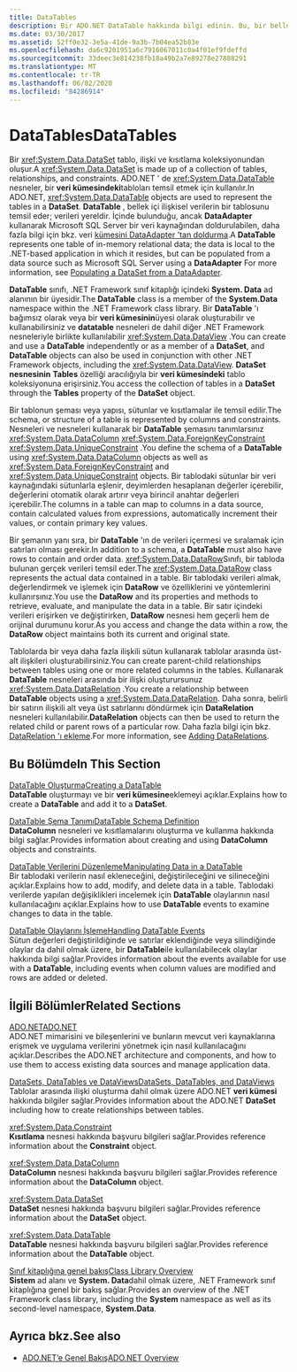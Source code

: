 ```yaml
---
title: DataTables
description: Bir ADO.NET DataTable hakkında bilgi edinin. Bu, bir bellek içi ilişkisel verilerin bir tablosunu ' de yerel olarak temsil eder. Bulunduğu yerde NET tabanlı uygulama.
ms.date: 03/30/2017
ms.assetid: 52ff0e32-3e5a-41de-9a3b-7b04ea52b83e
ms.openlocfilehash: da6c9201951a6c7916067011c0a4f01ef9fdeffd
ms.sourcegitcommit: 33deec3e814238fb18a49b2a7e89278e27888291
ms.translationtype: MT
ms.contentlocale: tr-TR
ms.lasthandoff: 06/02/2020
ms.locfileid: "84286914"
---
```

# <a name="datatables"></a><span data-ttu-id="40901-103">DataTables</span><span class="sxs-lookup"><span data-stu-id="40901-103">DataTables</span></span>
<span data-ttu-id="40901-104">Bir <xref:System.Data.DataSet> tablo, ilişki ve kısıtlama koleksiyonundan oluşur.</span><span class="sxs-lookup"><span data-stu-id="40901-104">A <xref:System.Data.DataSet> is made up of a collection of tables, relationships, and constraints.</span></span> <span data-ttu-id="40901-105">ADO.NET ' de <xref:System.Data.DataTable> nesneler, bir **veri kümesindeki**tabloları temsil etmek için kullanılır.</span><span class="sxs-lookup"><span data-stu-id="40901-105">In ADO.NET, <xref:System.Data.DataTable> objects are used to represent the tables in a **DataSet**.</span></span> <span data-ttu-id="40901-106">**DataTable** , bellek içi ilişkisel verilerin bir tablosunu temsil eder; verileri yereldir. İçinde bulunduğu, ancak **DataAdapter** kullanarak Microsoft SQL Server bir veri kaynağından doldurulabilen, daha fazla bilgi için bkz. veri [kümesini DataAdapter 'tan doldurma](../populating-a-dataset-from-a-dataadapter.md).</span><span class="sxs-lookup"><span data-stu-id="40901-106">A **DataTable** represents one table of in-memory relational data; the data is local to the .NET-based application in which it resides, but can be populated from a data source such as Microsoft SQL Server using a **DataAdapter** For more information, see [Populating a DataSet from a DataAdapter](../populating-a-dataset-from-a-dataadapter.md).</span></span>  
  
 <span data-ttu-id="40901-107">**DataTable** sınıfı, .NET Framework sınıf kitaplığı içindeki **System. Data** ad alanının bir üyesidir.</span><span class="sxs-lookup"><span data-stu-id="40901-107">The **DataTable** class is a member of the **System.Data** namespace within the .NET Framework class library.</span></span> <span data-ttu-id="40901-108">Bir **DataTable** 'ı bağımsız olarak veya bir **veri kümesinin**üyesi olarak oluşturabilir ve kullanabilirsiniz ve **datatable** nesneleri de dahil diğer .NET Framework nesneleriyle birlikte kullanılabilir <xref:System.Data.DataView> .</span><span class="sxs-lookup"><span data-stu-id="40901-108">You can create and use a **DataTable** independently or as a member of a **DataSet**, and **DataTable** objects can also be used in conjunction with other .NET Framework objects, including the <xref:System.Data.DataView>.</span></span> <span data-ttu-id="40901-109">**DataSet nesnesinin** **Tables** özelliği aracılığıyla bir **veri kümesindeki** tablo koleksiyonuna erişirsiniz.</span><span class="sxs-lookup"><span data-stu-id="40901-109">You access the collection of tables in a **DataSet** through the **Tables** property of the **DataSet** object.</span></span>  
  
 <span data-ttu-id="40901-110">Bir tablonun şeması veya yapısı, sütunlar ve kısıtlamalar ile temsil edilir.</span><span class="sxs-lookup"><span data-stu-id="40901-110">The schema, or structure of a table is represented by columns and constraints.</span></span> <span data-ttu-id="40901-111">Nesneleri ve nesneleri kullanarak bir **DataTable** şemasını tanımlarsınız <xref:System.Data.DataColumn> <xref:System.Data.ForeignKeyConstraint> <xref:System.Data.UniqueConstraint> .</span><span class="sxs-lookup"><span data-stu-id="40901-111">You define the schema of a **DataTable** using <xref:System.Data.DataColumn> objects as well as <xref:System.Data.ForeignKeyConstraint> and <xref:System.Data.UniqueConstraint> objects.</span></span> <span data-ttu-id="40901-112">Bir tablodaki sütunlar bir veri kaynağındaki sütunlarla eşlenir, deyimlerden hesaplanan değerler içerebilir, değerlerini otomatik olarak artırır veya birincil anahtar değerleri içerebilir.</span><span class="sxs-lookup"><span data-stu-id="40901-112">The columns in a table can map to columns in a data source, contain calculated values from expressions, automatically increment their values, or contain primary key values.</span></span>  
  
 <span data-ttu-id="40901-113">Bir şemanın yanı sıra, bir **DataTable** 'ın de verileri içermesi ve sıralamak için satırları olması gerekir.</span><span class="sxs-lookup"><span data-stu-id="40901-113">In addition to a schema, a **DataTable** must also have rows to contain and order data.</span></span> <span data-ttu-id="40901-114"><xref:System.Data.DataRow>Sınıfı, bir tabloda bulunan gerçek verileri temsil eder.</span><span class="sxs-lookup"><span data-stu-id="40901-114">The <xref:System.Data.DataRow> class represents the actual data contained in a table.</span></span> <span data-ttu-id="40901-115">Bir tablodaki verileri almak, değerlendirmek ve işlemek için **DataRow** ve özelliklerini ve yöntemlerini kullanırsınız.</span><span class="sxs-lookup"><span data-stu-id="40901-115">You use the **DataRow** and its properties and methods to retrieve, evaluate, and manipulate the data in a table.</span></span> <span data-ttu-id="40901-116">Bir satır içindeki verileri erişirken ve değiştirirken, **DataRow** nesnesi hem geçerli hem de orijinal durumunu korur.</span><span class="sxs-lookup"><span data-stu-id="40901-116">As you access and change the data within a row, the **DataRow** object maintains both its current and original state.</span></span>  
  
 <span data-ttu-id="40901-117">Tablolarda bir veya daha fazla ilişkili sütun kullanarak tablolar arasında üst-alt ilişkileri oluşturabilirsiniz.</span><span class="sxs-lookup"><span data-stu-id="40901-117">You can create parent-child relationships between tables using one or more related columns in the tables.</span></span> <span data-ttu-id="40901-118">Kullanarak **DataTable** nesneleri arasında bir ilişki oluşturursunuz <xref:System.Data.DataRelation> .</span><span class="sxs-lookup"><span data-stu-id="40901-118">You create a relationship between **DataTable** objects using a <xref:System.Data.DataRelation>.</span></span> <span data-ttu-id="40901-119">Daha sonra, belirli bir satırın ilişkili alt veya üst satırlarını döndürmek için **DataRelation** nesneleri kullanılabilir.</span><span class="sxs-lookup"><span data-stu-id="40901-119">**DataRelation** objects can then be used to return the related child or parent rows of a particular row.</span></span> <span data-ttu-id="40901-120">Daha fazla bilgi için bkz. [DataRelation 'ı ekleme](adding-datarelations.md).</span><span class="sxs-lookup"><span data-stu-id="40901-120">For more information, see [Adding DataRelations](adding-datarelations.md).</span></span>  
  
## <a name="in-this-section"></a><span data-ttu-id="40901-121">Bu Bölümde</span><span class="sxs-lookup"><span data-stu-id="40901-121">In This Section</span></span>  
 [<span data-ttu-id="40901-122">DataTable Oluşturma</span><span class="sxs-lookup"><span data-stu-id="40901-122">Creating a DataTable</span></span>](creating-a-datatable.md)  
 <span data-ttu-id="40901-123">**DataTable** oluşturmayı ve bir **veri kümesine**eklemeyi açıklar.</span><span class="sxs-lookup"><span data-stu-id="40901-123">Explains how to create a **DataTable** and add it to a **DataSet**.</span></span>  
  
 [<span data-ttu-id="40901-124">DataTable Şema Tanımı</span><span class="sxs-lookup"><span data-stu-id="40901-124">DataTable Schema Definition</span></span>](datatable-schema-definition.md)  
 <span data-ttu-id="40901-125">**DataColumn** nesneleri ve kısıtlamalarını oluşturma ve kullanma hakkında bilgi sağlar.</span><span class="sxs-lookup"><span data-stu-id="40901-125">Provides information about creating and using **DataColumn** objects and constraints.</span></span>  
  
 [<span data-ttu-id="40901-126">DataTable Verilerini Düzenleme</span><span class="sxs-lookup"><span data-stu-id="40901-126">Manipulating Data in a DataTable</span></span>](manipulating-data-in-a-datatable.md)  
 <span data-ttu-id="40901-127">Bir tablodaki verilerin nasıl ekleneceğini, değiştirileceğini ve silineceğini açıklar.</span><span class="sxs-lookup"><span data-stu-id="40901-127">Explains how to add, modify, and delete data in a table.</span></span> <span data-ttu-id="40901-128">Tablodaki verilerde yapılan değişiklikleri incelemek için **DataTable** olaylarının nasıl kullanılacağını açıklar.</span><span class="sxs-lookup"><span data-stu-id="40901-128">Explains how to use **DataTable** events to examine changes to data in the table.</span></span>  
  
 [<span data-ttu-id="40901-129">DataTable Olaylarını İşleme</span><span class="sxs-lookup"><span data-stu-id="40901-129">Handling DataTable Events</span></span>](handling-datatable-events.md)  
 <span data-ttu-id="40901-130">Sütun değerleri değiştirildiğinde ve satırlar eklendiğinde veya silindiğinde olaylar da dahil olmak üzere, bir **DataTable**ile kullanılabilecek olaylar hakkında bilgi sağlar.</span><span class="sxs-lookup"><span data-stu-id="40901-130">Provides information about the events available for use with a **DataTable**, including events when column values are modified and rows are added or deleted.</span></span>  
  
## <a name="related-sections"></a><span data-ttu-id="40901-131">İlgili Bölümler</span><span class="sxs-lookup"><span data-stu-id="40901-131">Related Sections</span></span>  
 [<span data-ttu-id="40901-132">ADO.NET</span><span class="sxs-lookup"><span data-stu-id="40901-132">ADO.NET</span></span>](../index.md)  
 <span data-ttu-id="40901-133">ADO.NET mimarisini ve bileşenlerini ve bunların mevcut veri kaynaklarına erişmek ve uygulama verilerini yönetmek için nasıl kullanılacağını açıklar.</span><span class="sxs-lookup"><span data-stu-id="40901-133">Describes the ADO.NET architecture and components, and how to use them to access existing data sources and manage application data.</span></span>  
  
 [<span data-ttu-id="40901-134">DataSets, DataTables ve DataViews</span><span class="sxs-lookup"><span data-stu-id="40901-134">DataSets, DataTables, and DataViews</span></span>](index.md)  
 <span data-ttu-id="40901-135">Tablolar arasında ilişki oluşturma dahil olmak üzere ADO.NET **veri kümesi** hakkında bilgiler sağlar.</span><span class="sxs-lookup"><span data-stu-id="40901-135">Provides information about the ADO.NET **DataSet** including how to create relationships between tables.</span></span>  
  
 <xref:System.Data.Constraint>  
 <span data-ttu-id="40901-136">**Kısıtlama** nesnesi hakkında başvuru bilgileri sağlar.</span><span class="sxs-lookup"><span data-stu-id="40901-136">Provides reference information about the **Constraint** object.</span></span>  
  
 <xref:System.Data.DataColumn>  
 <span data-ttu-id="40901-137">**DataColumn** nesnesi hakkında başvuru bilgileri sağlar.</span><span class="sxs-lookup"><span data-stu-id="40901-137">Provides reference information about the **DataColumn** object.</span></span>  
  
 <xref:System.Data.DataSet>  
 <span data-ttu-id="40901-138">**DataSet** nesnesi hakkında başvuru bilgileri sağlar.</span><span class="sxs-lookup"><span data-stu-id="40901-138">Provides reference information about the **DataSet** object.</span></span>  
  
 <xref:System.Data.DataTable>  
 <span data-ttu-id="40901-139">**DataTable** nesnesi hakkında başvuru bilgileri sağlar.</span><span class="sxs-lookup"><span data-stu-id="40901-139">Provides reference information about the **DataTable** object.</span></span>  
  
 [<span data-ttu-id="40901-140">Sınıf kitaplığına genel bakış</span><span class="sxs-lookup"><span data-stu-id="40901-140">Class Library Overview</span></span>](../../../../standard/class-library-overview.md)  
 <span data-ttu-id="40901-141">**Sistem** ad alanı ve **System. Data**dahil olmak üzere, .NET Framework sınıf kitaplığına genel bir bakış sağlar.</span><span class="sxs-lookup"><span data-stu-id="40901-141">Provides an overview of the .NET Framework class library, including the **System** namespace as well as its second-level namespace, **System.Data**.</span></span>  
  
## <a name="see-also"></a><span data-ttu-id="40901-142">Ayrıca bkz.</span><span class="sxs-lookup"><span data-stu-id="40901-142">See also</span></span>

- [<span data-ttu-id="40901-143">ADO.NET’e Genel Bakış</span><span class="sxs-lookup"><span data-stu-id="40901-143">ADO.NET Overview</span></span>](../ado-net-overview.md)
